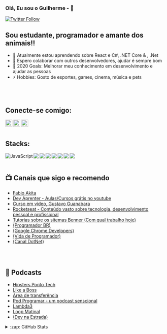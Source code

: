 ### Olá, Eu sou o Guilherme -  👋

[![Twitter Follow](https://img.shields.io/twitter/follow/gxavierfaria?color=1DA1F2&logo=twitter&style=for-the-badge)](https://twitter.com/gxavierfaria)

## Sou estudante, programador e amante dos animais!!

- 🌱 Atualmente estou aprendendo sobre React e C#, .NET Core & , .Net
- 👯 Espero colaborar com outros desenvolvedores, ajudar é sempre bom
- 🥅 2020 Goals: Melhorar meu conhecimento em desenvolvimento e ajudar as pessoas
- ⚡ Hobbies: Gosto de esportes, games, cinema, música e pets


<br></br>

## Conecte-se comigo:

[<img align="left" alt="gxavierfaria | Twitter" width="22px" src="https://cdn.jsdelivr.net/npm/simple-icons@v3/icons/twitter.svg" />][twitter]
[<img align="left" alt="guilherme-xavier-de-faria | LinkedIn" width="22px" src="https://cdn.jsdelivr.net/npm/simple-icons@v3/icons/linkedin.svg" />][linkedin]
[<img align="left" alt="guixavierfaria | Instagram" width="22px" src="https://cdn.jsdelivr.net/npm/simple-icons@v3/icons/instagram.svg" />][instagram]

<br></br>

## Stacks:


<img align="left" alt="JavaScript" src="https://img.shields.io/badge/javascript%20-%23323330.svg?&style=for-the-badge&logo=javascript&logoColor=%23F7DF1E"/>

<img align="left" src="https://img.shields.io/badge/markdown-%23000000.svg?&style=for-the-badge&logo=markdown&logoColor=white"/>

<img align="left" src="https://img.shields.io/badge/github%20-%23121011.svg?&style=for-the-badge&logo=github&logoColor=white"/>

<img align="left" src="https://img.shields.io/badge/mysql-%2300f.svg?&style=for-the-badge&logo=mysql&logoColor=white"/>

<img align="left" src="https://img.shields.io/badge/html5%20-%23E34F26.svg?&style=for-the-badge&logo=html5&logoColor=white"/>

<img align="left" src="https://img.shields.io/badge/css3%20-%231572B6.svg?&style=for-the-badge&logo=css3&logoColor=white"/>

<img align="left" src="https://img.shields.io/badge/git%20-%23F05033.svg?&style=for-the-badge&logo=git&logoColor=white"/>

<img align="left" src="https://img.shields.io/badge/c%23%20-%23239120.svg?&style=for-the-badge&logo=c-sharp&logoColor=white"/>


<br></br>

## 📺 Canais que sigo e recomendo


- [Fabio Akita](https://www.youtube.com/user/AkitaOnRails)
- [Dev Aprenter - Aulas/Cursos grátis no youtube](https://www.youtube.com/c/DevAprender)
- [Curso em vídeo, Gustavo Guanabara](https://www.youtube.com/user/cursosemvideo)
- [Rocketseat - Conteúdo vasto sobre tecnologia, desenvolvimento pessoal e profissional](https://www.youtube.com/channel/UCSfwM5u0Kce6Cce8_S72olg)
- [Tutorias sobre os sitemas Benner (Com qual trabalho hoje)](https://www.youtube.com/channel/UCVp7hIFIybiNzqSCZ3Xow3w)
- [(Programador BR)](youtube.com/c/Programadorbr)
- [(Google Chrome Developers)](https://www.youtube.com/c/GoogleChromeDevelopers)
- [(Vida de Programador)](https://www.youtube.com/user/ProgramadorREAL)
- [(Canal DotNet)](https://www.youtube.com/c/CanalDotNET)


<br></br>

## 📕 Podcasts


- [Hipsters Ponto Tech](https://hipsters.tech/)
- [Like a Boss](https://www.likeaboss.com.br/)
- [Area de transferência](https://areadetransferencia.com.br/)
- [Pod Programar - um podcast senscional](https://podprogramar.com.br/)
- [Lambda3](https://www.lambda3.com.br/lambda3-podcast/)
- [Loop Matinal](http://www.loopmatinal.com/)
- [(Dev na Estrada)](https://devnaestrada.com.br/)

<details>
  <summary>:zap: GitHub Stats</summary>

## <img src="https://img.shields.io/badge/github%20-%23121011.svg?&style=for-the-badge&logo=github&logoColor=white"/>

[![newh2 github stats](https://github-readme-stats.vercel.app/api?username=newh2&show_icons=true&theme=radical)](https://github.com/newh2/)

</details>

[twitter]: https://twitter.com/gxavierfaria
[instagram]: https://instagram.com/guixavierfaria
[linkedin]: https://www.linkedin.com/in/guilherme-xavier-de-faria/
